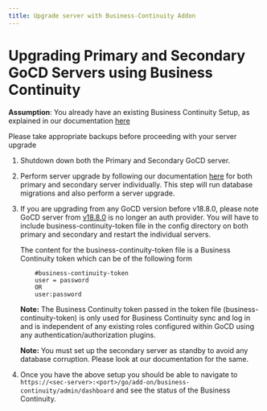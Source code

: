 ```yaml
---
title: Upgrade server with Business-Continuity Addon
---
```


# Upgrading Primary and Secondary GoCD Servers using Business Continuity

**Assumption**: You already have an existing Business Continuity Setup, as explained in our documentation [here](introduction.html)

<aside class="warning">
    Please take appropriate backups before proceeding with your server upgrade
</aside>

1. Shutdown down both the Primary and Secondary GoCD server.

2. Perform server upgrade by following our documentation [here](https://docs.gocd.org/current/installation/upgrading_go.html) for both primary and secondary server individually. This step will run database migrations and also perform a server upgrade. 

3. If you are upgrading from any GoCD version before v18.8.0, please note GoCD server from [v18.8.0](https://www.gocd.org/releases/index.html#18-8-0) is no longer an auth provider. You will have to include business-continuity-token file in the config directory on both primary and secondary and restart the individual servers.

    The content for the business-continuity-token file is a Business Continuity token which can be of the following form 

    ```plain
        #business-continuity-token
        user = password
        OR 
        user:password
    ```
    
    **Note:** The Business Continuity token passed in the token file (business-continuity-token) is only used for Business Continuity sync and log in and is independent of any existing roles configured within GoCD using any authentication/authorization plugins.

    **Note:** You must set up the secondary server as standby to avoid any database corruption. Please look at our documentation for the same.

4. Once you have the above setup you should be able to navigate to `https://<sec-server>:<port>/go/add-on/business-continuity/admin/dashboard` and see the status of the Business Continuity.
